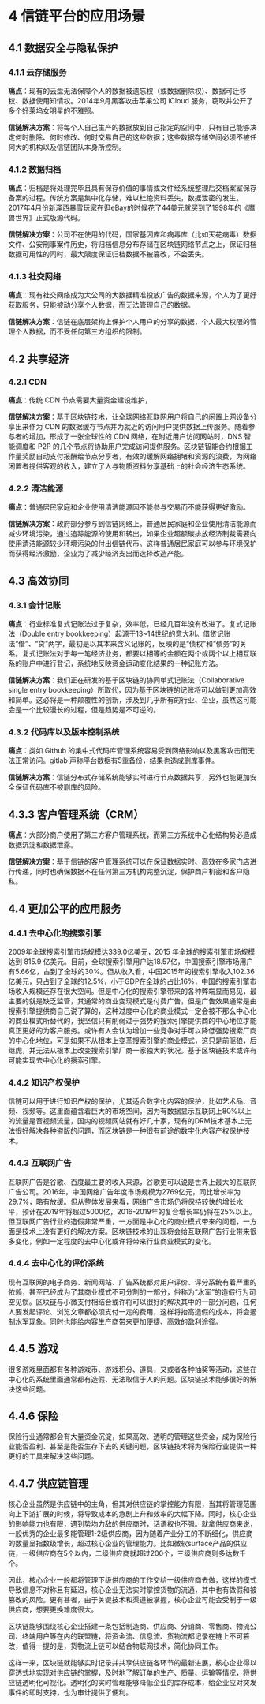# 4	信链平台的应用场景

## 4.1	数据安全与隐私保护

### 4.1.1 云存储服务

**痛点**：现有的云盘无法保障个人的数据被遗忘权（或数据删除权）、数据可迁移权、数据使用知情权。2014年9月黑客攻击苹果公司 iCloud 服务，窃取并公开了多个好莱坞女明星的不雅照。

**信链解决方案**：将每个人自己生产的数据放到自己指定的空间中，只有自己能够决定何时删除、何时修改、何时交易自己的这些数据；这些数据存储空间必须不被任何大的机构以及信链团队本身所控制。

### 4.1.2 数据归档

**痛点**：归档是将处理完毕且具有保存价值的事情或文件经系统整理后交档案室保存备案的过程。传统方案是集中化存储，难以杜绝资料丢失，数据泄密的发生。2017年4月份新泽西暴雪玩家在逛eBay的时候花了44美元就买到了1998年的《魔兽世界》正式版源代码。

**信链解决方案**：公司不在使用的代码，国家基因库和病毒库（比如天花病毒）数据文件、公安刑事案件历史，将归档信息分布存储在区块链网络节点之上，保证归档数据可用性的同时，最大限度保证归档数据不被篡改，不会丢失。

### 4.1.3 社交网络

**痛点**：现有社交网络成为大公司的大数据精准投放广告的数据来源，个人为了更好获取服务，只能被动分享个人数据，而无法管理自己的数据。

**信链解决方案**：信链在底层架构上保护个人用户的分享的数据，个人最大权限的管理个人数据，而不受任何第三方组织的限制。

## 4.2 共享经济

### 4.2.1 CDN 

**痛点**：传统 CDN 节点需要大量资金建设维护，

**信链解决方案**：基于区块链技术，让全球网络互联网用户将自己的闲置上网设备分享出来作为 CDN 的数据缓存节点并为就近的访问用户提供数据上传服务。随着参与者的增加，形成了一张全球性的 CDN 网络，在附近用户访问网站时，DNS 智能调度和 P2P 的几个节点将协助用户完成访问提供服务。区块链智能合约根据工作量奖励自动支付报酬给节点分享者，有效的缓解网络拥堵和资源的浪费，为网络闲置者提供客观的收入，建立了人与物质资料分享基础上的社会经济生态系统。

### 4.2.2 清洁能源

**痛点**：普通居民家庭和企业使用清洁能源因不能参与交易而不能获得更好激励。

**信链解决方案**：政府部分参与到信链网络上，普通居民家庭和企业使用清洁能源而减少环境污染，通过追踪能源的使用和转出，如果企业超额碳排放经济制裁需要向使用清洁能源较少环境污染的付出信链代币。这样普通居民家庭可以参与环境保护而获得经济激励，企业为了减少经济支出而选择改造产能。

## 4.3 高效协同	

### 4.3.1 会计记账

**痛点**：行业标准复式记账法过于复杂，效率低，已经几百年没有改进了。复式记账法（Double entry bookkeeping）起源于13~14世纪的意大利。借贷记账法“借”、“贷”两字，最初是以其本来含义记账的，反映的是“债权”和“债务”的关系。复式记账法对于每一笔经济业务，都要以相等的金额在两个或两个以上相互联系的账户中进行登记，系统地反映资金运动变化结果的一种记账方法。

**信链解决方案**：我们正在研发的基于区块链的协同单式记账法（Collaborative single entry bookkeeping）所取代，因为基于区块链的记账将可以做到更加高效和简单。这必将是一种颠覆性的创新，涉及到几乎所有的行业、企业，虽然这可能会是一个比较漫长的过程，但是趋势是不可逆的。

### 4.3.2 代码库以及版本控制系统

**痛点**：类如 Github 的集中式代码库管理系统容易受到网络影响以及黑客攻击而无法正常访问。gitlab 声称平台数据有5重备份，结果也造成删库事件。

**信链解决方案**：信链分布式存储系统能够实时进行节点数据共享，另外也能更加安全保证代码库不被删库的风险。

## 4.3.3 客户管理系统（CRM）

**痛点**：大部分商户使用了第三方客户管理系统，而第三方系统中心化结构势必造成数据沉淀和数据泄露。

**信链解决方案**：基于信链的客户管理系统可以在保证数据实时、高效在多家门店进行传递，同时也确保数据不在任何第三方机构完整沉淀，保护商户机密和客户隐私。

## 4.4	更加公平的应用服务

### 4.4.1 去中心化的搜索引擎

2009年全球搜索引擎市场规模达339.0亿美元，2015 年全球的搜索引擎市场规模达到 815.9 亿美元。目前，全球搜索引擎用户达18.57亿，中国搜索引擎市场用户有5.66亿，占到了全球的30%。但从收入看，中国2015年的搜索引擎收入102.36亿美元，只占到了全球的12.5%，小于GDP在全球的占比16%，中国的搜索引擎市场收入规模还存在很大空间。但是中心化的搜索引擎带来的各种弊端显而易见，最主要的就是缺乏监管，其通常的商业变现模式是付费广告，但是广告效果通常是由搜索引擎提供商自己说了算的，这种过度中心化的商业模式一定会被不那么中心化的商业模式所替代的，我坚信只有削弱过于强势的搜索引擎提供商的中心地位才能真正更好的为客户服务。或许有人会认为增加一些竞争对手可以降低强势搜索厂商的中心化地位，可是如果不从根本上变革搜索引擎的商业模式，这只是前驱狼，后继虎，并无法从根本上改变搜索引擎厂商一家独大的状况。基于区块链技术或许有可能实现去中心化的搜索引擎。

### 4.4.2 知识产权保护

信链可以用于进行知识产权的保护，尤其适合数字化内容的保护，比如艺术品、音频、视频等。这里面蕴含着巨大的市场空间，因为有数据显示互联网上80%以上的流量是音视频流量，国内的视频网站就有好几十家，现有的DRM技术基本上无法很好解决各种盗版的问题，而区块链是一种很有前途的数字化内容产权保护技术。

### 4.4.3 互联网广告

互联网广告是谷歌、百度最主要的收入来源，谷歌更可以说是世界上最大的互联网广告公司。2016年，中国网络广告年度市场规模为2769亿元，同比增长率为29.7%，略有放缓。但从整体发展来看，网络广告市场仍将保持较快的增长水平，预计在2019年将超过5000亿，2016-2019年的复合增长率仍将在25%以上。但互联网广告行业的造假非常严重，一方面是中心化的商业模式带来的问题，一方面是技术上没有更好的解决方案。区块链技术的出现将会给互联网广告行业带来很多变化，例如一定程度的去中心化或许将带来行业商业模式的变化。

### 4.4.4 去中心化的评价系统

现有互联网的电子商务、新闻网站、广告系统都对用户评价、评分系统有着严重的依赖，甚至已经成为了其商业模式不可分割的一部分，俗称为“水军”的造假行为司空见惯。区块链与小微支付相结合或许将可以很好的解决其中的一部分问题，任何人要发起评论、浏览文章都必须支付一定的费用，这样将抬高造假的成本，将会遏制水军现象。同时也能给内容生产商带来更加便捷、高效的盈利途径。

## 4.4.5 游戏

很多游戏里面都有各种游戏币、游戏积分、道具，又或者各种抽奖等活动，这些在中心化的系统里面通常都有造假、无法取信于人的问题。区块链技术能够很好的解决这些问题。

## 4.4.6 保险
保险行业通常都会有大量资金沉淀，如果高效、透明的管理这些资金，成为保险行业能否盈利、甚至是能否生存下去的关键问题，区块链技术将为保险行业提供一种更好的工具来解决这些问题。

## 4.4.7 供应链管理
核心企业虽然是供应链中的主角，但其对供应链的掌控能力有限，当其将管理范围向上下游扩展的时候，将导致成本的急剧上升和效率的大幅下降。同时，核心企业的影响能力也有限，遇到势均力敌的供应商时，话语权也不强。就拿供应商来说，一般优秀的企业最多能管理1-2级供应商，因为随着产业分工的不断细化，供应商的数量呈指数级增长，超过核心企业的管理能力。比如微软surface产品的供应链，一级供应商在5个以内，二级供应商就超过200个，三级供应商则多达数千个。

因此，核心企业一般都将管理下级供应商的工作交给一级供应商去做，这样的模式导致信息不对称且有延迟，核心企业无法实时掌控货物的流通，其中也有做假和被篡改的风险。更有甚者，由于关键技术和渠道被掌握，核心企业可能会受制于一级供应商，想要更换难度很大。

区块链能够围绕核心企业搭建一条包括制造商、供应商、分销商、零售商、物流公司、终端用户等在内的联盟链，将资金流、信息流、货物流都记录在链上不可篡改，值得一提的是，货物流上链可以结合物联网技术，简化协同工作。

这样一来，区块链就能够实时记录并共享供应链各环节的最新进展，核心企业得以穿透式地实现对供应链的掌握，及时地了解订单的生产、质量、运输等情况，将供应链透明化可视化。透明化的实时管理能够降低企业的库存成本，给企业应对突发事件的即时支持，也为审计提供了便利。


